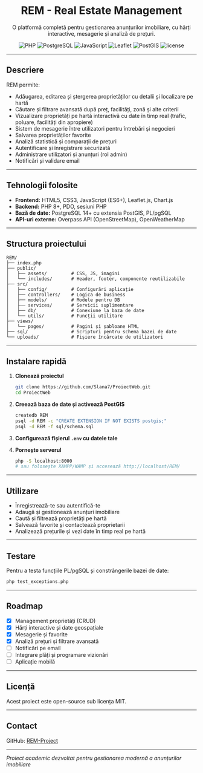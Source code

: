 <div align="center">

  <h1>REM - Real Estate Management</h1>
  
  <p>
    O platformă completă pentru gestionarea anunțurilor imobiliare, cu hărți interactive, mesagerie și analiză de prețuri.
  </p>
  
  <!-- Badges -->
  <p>
    <img src="https://img.shields.io/badge/PHP-8.0+-777BB4?style=flat&logo=php&logoColor=white" alt="PHP" />
    <img src="https://img.shields.io/badge/PostgreSQL-316192?style=flat&logo=postgresql&logoColor=white" alt="PostgreSQL" />
    <img src="https://img.shields.io/badge/JavaScript-F7DF1E?style=flat&logo=javascript&logoColor=black" alt="JavaScript" />
    <img src="https://img.shields.io/badge/Leaflet-199900?style=flat&logo=leaflet&logoColor=white" alt="Leaflet" />
    <img src="https://img.shields.io/badge/PostGIS-008000?style=flat&logo=postgresql&logoColor=white" alt="PostGIS" />
    <img src="https://img.shields.io/badge/License-MIT-green.svg" alt="license" />
  </p>
</div>

---

## Descriere

REM permite:
- Adăugarea, editarea și ștergerea proprietăților cu detalii și localizare pe hartă
- Căutare și filtrare avansată după preț, facilități, zonă și alte criterii
- Vizualizare proprietăți pe hartă interactivă cu date în timp real (trafic, poluare, facilități din apropiere)
- Sistem de mesagerie între utilizatori pentru întrebări și negocieri
- Salvarea proprietăților favorite
- Analiză statistică și comparații de prețuri
- Autentificare și înregistrare securizată
- Administrare utilizatori și anunțuri (rol admin)
- Notificări și validare email

---

## Tehnologii folosite

- **Frontend:** HTML5, CSS3, JavaScript (ES6+), Leaflet.js, Chart.js
- **Backend:** PHP 8+, PDO, sesiuni PHP
- **Bază de date:** PostgreSQL 14+ cu extensia PostGIS, PL/pgSQL
- **API-uri externe:** Overpass API (OpenStreetMap), OpenWeatherMap

---

## Structura proiectului

```
REM/
├── index.php
├── public/
│   ├── assets/         # CSS, JS, imagini
│   └── includes/       # Header, footer, componente reutilizabile
├── src/
│   ├── config/         # Configurări aplicație
│   ├── controllers/    # Logica de business
│   ├── models/         # Modele pentru DB
│   ├── services/       # Servicii suplimentare
│   ├── db/             # Conexiune la baza de date
│   └── utils/          # Funcții utilitare
├── views/
│   └── pages/          # Pagini și șabloane HTML
├── sql/                # Scripturi pentru schema bazei de date
└── uploads/            # Fișiere încărcate de utilizatori
```

---

## Instalare rapidă

1. **Clonează proiectul**
   ```bash
   git clone https://github.com/Slana7/ProiectWeb.git
   cd ProiectWeb
   ```

2. **Creează baza de date și activează PostGIS**
   ```bash
   createdb REM
   psql -d REM -c "CREATE EXTENSION IF NOT EXISTS postgis;"
   psql -d REM -f sql/schema.sql
   ```

3. **Configurează fișierul `.env` cu datele tale**

4. **Pornește serverul**
   ```bash
   php -S localhost:8000
   # sau folosește XAMPP/WAMP și accesează http://localhost/REM/
   ```

---

## Utilizare

- Înregistrează-te sau autentifică-te
- Adaugă și gestionează anunțuri imobiliare
- Caută și filtrează proprietăți pe hartă
- Salvează favorite și contactează proprietarii
- Analizează prețurile și vezi date în timp real pe hartă

---

## Testare

Pentru a testa funcțiile PL/pgSQL și constrângerile bazei de date:
```bash
php test_exceptions.php
```

---

## Roadmap

- [x] Management proprietăți (CRUD)
- [x] Hărți interactive și date geospațiale
- [x] Mesagerie și favorite
- [x] Analiză prețuri și filtrare avansată
- [ ] Notificări pe email
- [ ] Integrare plăți și programare vizionări
- [ ] Aplicație mobilă

---

## Licență

Acest proiect este open-source sub licența MIT.

---

## Contact

GitHub: [REM-Project](https://github.com/REM-Project/REM-Real-Estate-Management)

---

*Proiect academic dezvoltat pentru gestionarea modernă a anunțurilor imobiliare*
